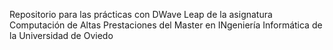 Repositorio para las prácticas con DWave Leap de la asignatura Computación de Altas Prestaciones del Master en INgeniería Informática de la Universidad de Oviedo
